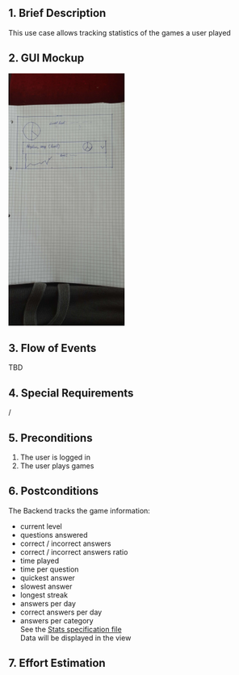 ## 1. Brief Description
This use case allows tracking statistics of the games a user played
## 2. GUI Mockup
<img src="../../../../assets/images/viewMockups/20221019_120557.jpg" height="500" alt="guimockups"></img>
## 3. Flow of Events
TBD
## 4. Special Requirements
/ 
## 5. Preconditions
1. The user is logged in
2. The user plays games
## 6. Postconditions
The Backend tracks the game information:
- current level
- questions answered
- correct / incorrect answers
- correct / incorrect answers ratio
- time played
- time per question
- quickest answer
- slowest answer
- longest streak
- answers per day
- correct answers per day
- answers per category<br>
See the [Stats specification file](../../Planning/Gameplay/Stats%20Tracking.md)<br>
Data will be displayed in the view
## 7. Effort Estimation
